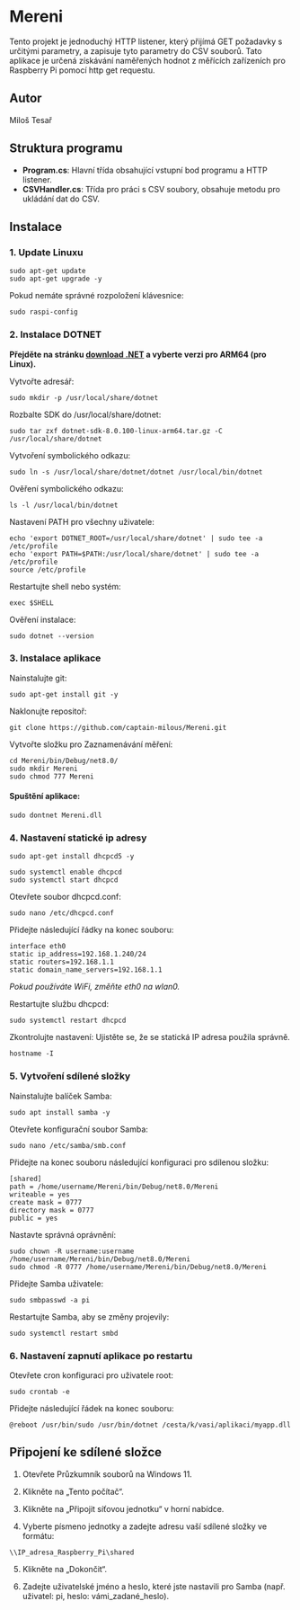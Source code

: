 # Mereni

Tento projekt je jednoduchý HTTP listener, který přijímá GET požadavky s určitými parametry, a zapisuje tyto parametry do CSV souborů.
Tato aplikace je určená získávání naměřených hodnot z měřících zařízeních pro Raspberry Pi pomocí http get requestu.

## Autor

Miloš Tesař

## Struktura programu

- **Program.cs**: Hlavní třída obsahující vstupní bod programu a HTTP listener.
- **CSVHandler.cs**: Třída pro práci s CSV soubory, obsahuje metodu pro ukládání dat do CSV.

## Instalace

### 1. Update Linuxu
```
sudo apt-get update 
sudo apt-get upgrade -y
```
Pokud nemáte správné rozpoložení klávesnice:
```
sudo raspi-config
```


### 2. Instalace DOTNET

**Přejděte na stránku [download .NET](https://dotnet.microsoft.com/en-us/download/dotnet/8.0) a vyberte verzi pro ARM64 (pro Linux).**

Vytvořte adresář:
```
sudo mkdir -p /usr/local/share/dotnet
```
Rozbalte SDK do /usr/local/share/dotnet:
```
sudo tar zxf dotnet-sdk-8.0.100-linux-arm64.tar.gz -C /usr/local/share/dotnet
```
Vytvoření symbolického odkazu:
```
sudo ln -s /usr/local/share/dotnet/dotnet /usr/local/bin/dotnet
```
Ověření symbolického odkazu:
```
ls -l /usr/local/bin/dotnet
```
Nastavení PATH pro všechny uživatele:
```
echo 'export DOTNET_ROOT=/usr/local/share/dotnet' | sudo tee -a /etc/profile
echo 'export PATH=$PATH:/usr/local/share/dotnet' | sudo tee -a /etc/profile
source /etc/profile
```
Restartujte shell nebo systém:
```
exec $SHELL
```
Ověření instalace:
```
sudo dotnet --version
```


### 3. Instalace aplikace
Nainstalujte git:
```
sudo apt-get install git -y
```
Naklonujte repositoř:
```
git clone https://github.com/captain-milous/Mereni.git
```
Vytvořte složku pro Zaznamenávání měření:
```
cd Mereni/bin/Debug/net8.0/
sudo mkdir Mereni
sudo chmod 777 Mereni
```

#### Spuštění aplikace:
```
sudo dontnet Mereni.dll
```


### 4. Nastavení statické ip adresy
```
sudo apt-get install dhcpcd5 -y  
```
```
sudo systemctl enable dhcpcd
sudo systemctl start dhcpcd
```
Otevřete soubor dhcpcd.conf:
```
sudo nano /etc/dhcpcd.conf
```
Přidejte následující řádky na konec souboru:
```
interface eth0
static ip_address=192.168.1.240/24
static routers=192.168.1.1
static domain_name_servers=192.168.1.1
```
*Pokud používáte WiFi, změňte eth0 na wlan0.*

Restartujte službu dhcpcd:
```
sudo systemctl restart dhcpcd
```
Zkontrolujte nastavení: Ujistěte se, že se statická IP adresa použila správně.
```
hostname -I
```


### 5. Vytvoření sdílené složky
Nainstalujte balíček Samba:
```
sudo apt install samba -y
```
Otevřete konfigurační soubor Samba:
```
sudo nano /etc/samba/smb.conf
```
Přidejte na konec souboru následující konfiguraci pro sdílenou složku:
```
[shared]
path = /home/username/Mereni/bin/Debug/net8.0/Mereni
writeable = yes
create mask = 0777
directory mask = 0777
public = yes
```
Nastavte správná oprávnění:
```
sudo chown -R username:username /home/username/Mereni/bin/Debug/net8.0/Mereni
sudo chmod -R 0777 /home/username/Mereni/bin/Debug/net8.0/Mereni
```
Přidejte Samba uživatele:
```
sudo smbpasswd -a pi
```
Restartujte Samba, aby se změny projevily:
```
sudo systemctl restart smbd
```


### 6. Nastavení zapnutí aplikace po restartu
Otevřete cron konfiguraci pro uživatele root:
```
sudo crontab -e
```
Přidejte následující řádek na konec souboru:
```
@reboot /usr/bin/sudo /usr/bin/dotnet /cesta/k/vasi/aplikaci/myapp.dll
```


## Připojení ke sdílené složce

1. Otevřete Průzkumník souborů na Windows 11.

2. Klikněte na „Tento počítač“.

3. Klikněte na „Připojit síťovou jednotku“ v horní nabídce.

4. Vyberte písmeno jednotky a zadejte adresu vaší sdílené složky ve formátu:
```
\\IP_adresa_Raspberry_Pi\shared
```

5. Klikněte na „Dokončit“.

6. Zadejte uživatelské jméno a heslo, které jste nastavili pro Samba (např. uživatel: pi, heslo: vámi_zadané_heslo).
